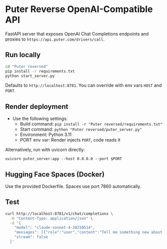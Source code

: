 # Puter Reverse OpenAI-Compatible API

FastAPI server that exposes OpenAI Chat Completions endpoints and proxies to `https://api.puter.com/drivers/call`.

## Run locally

```bash
cd "Puter reversed"
pip install -r requirements.txt
python start_server.py
```

Defaults to `http://localhost:8781`. You can override with env vars `HOST` and `PORT`.

## Render deployment

- Use the following settings:
  - Build command: `pip install -r "Puter reversed/requirements.txt"`
  - Start command: `python "Puter reversed/puter_server.py"`
  - Environment: Python 3.11
  - PORT env var: Render injects `PORT`, code reads it

Alternatively, run with uvicorn directly:
```
uvicorn puter_server:app --host 0.0.0.0 --port $PORT
```

## Hugging Face Spaces (Docker)

Use the provided Dockerfile. Spaces use port 7860 automatically.

## Test

```bash
curl http://localhost:8781/v1/chat/completions \
  -H "Content-Type: application/json" \
  -d '{
    "model": "claude-sonnet-4-20250514",
    "messages": [{"role":"user","content":"Tell me something new about chemistry."}],
    "stream": false
  }'
```



